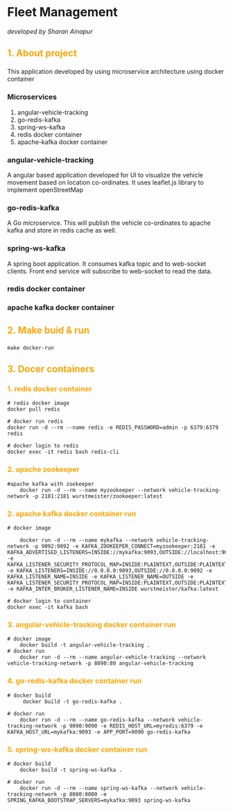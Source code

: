 # Fleet Management
<i>developed by Sharan Ainapur</i>

## <p style="color: orange">1. About project</p>
This application developed by using microservice architecture using docker container

### Microservices

1. angular-vehicle-tracking
2. go-redis-kafka
3. spring-ws-kafka
4. redis docker container
5. apache-kafka docker container

### angular-vehicle-tracking

A angular based application developed for UI to visualize the vehicle movement based on location co-ordinates. It uses leaflet.js library to implement openStreetMap

### go-redis-kafka

A Go microservice. This will publish the vehicle co-ordinates to apache kafka and store in redis cache as well.

### spring-ws-kafka
A spring boot application. It consumes kafka topic  and to web-socket clients. Front end service will subscribe to web-socket to read the data.

### redis docker container


### apache kafka docker container

## <p style="color: orange">2. Make buid & run</p>

``` 
make docker-run
```
## <p style="color: orange">3. Docer containers</p>

### <p style="color: orange">1. redis docker container</p>

``` 
# redis docker image
docker pull redis

# docker run redis 
docker run -d --rm --name redis -e REDIS_PASSWORD=admin -p 6379:6379 redis

# docker login to redis 
docker exec -it redis bash redis-cli
```

### <p style="color: orange">2. apache zookeeper</p>
```
#apache kafka with zookeeper
    docker run -d --rm --name myzookeeper --network vehicle-tracking-network -p 2181:2181 wurstmeister/zookeeper:latest
```

### <p style="color: orange">2. apache kafka docker container run</p>

```
# docker image 

    docker run -d --rm --name mykafka --network vehicle-tracking-network -p 9092:9092 -e KAFKA_ZOOKEEPER_CONNECT=myzookeeper:2181 -e KAFKA_ADVERTISED_LISTENERS=INSIDE://mykafka:9093,OUTSIDE://localhost:9092 -e KAFKA_LISTENER_SECURITY_PROTOCOL_MAP=INSIDE:PLAINTEXT,OUTSIDE:PLAINTEXT -e KAFKA_LISTENERS=INSIDE://0.0.0.0:9093,OUTSIDE://0.0.0.0:9092 -e KAFKA_LISTENER_NAME=INSIDE -e KAFKA_LISTENER_NAME=OUTSIDE -e KAFKA_LISTENER_SECURITY_PROTOCOL_MAP=INSIDE:PLAINTEXT,OUTSIDE:PLAINTEXT -e KAFKA_INTER_BROKER_LISTENER_NAME=INSIDE wurstmeister/kafka:latest

# docker login to container
docker exec -it kafka bash
```

### <p style="color: orange">3. angular-vehicle-tracking docker container run</p>

```
# docker image 
    docker build -t angular-vehicle-tracking .
# docker run
    docker run -d --rm --name angular-vehicle-tracking --network vehicle-tracking-network -p 8090:80 angular-vehicle-tracking
```

### <p style="color: orange">4. go-redis-kafka docker container run</p>

```
# docker build 
     docker build -t go-redis-kafka .

# docker run
    docker run -d --rm --name go-redis-kafka --network vehicle-tracking-network -p 9090:9090 -e REDIS_HOST_URL=myredis:6379 -e KAFKA_HOST_URL=mykafka:9093 -e APP_PORT=9090 go-redis-kafka
```

### <p style="color: orange">5. spring-ws-kafka docker container run</p>

```
# docker build 
    docker build -t spring-ws-kafka .

# docker run
    docker run -d --rm --name spring-ws-kafka --network vehicle-tracking-network -p 8080:8080 -e SPRING_KAFKA_BOOTSTRAP_SERVERS=mykafka:9093 spring-ws-kafka
```